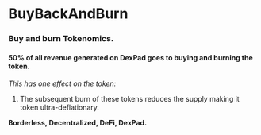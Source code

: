 # BuyBackAndBurn

### Buy and burn Tokenomics.

#### 50% of all revenue generated on DexPad goes to buying and burning the token.

_This has one effect on the token:_

1.  The subsequent burn of these tokens reduces the supply making it token ultra-deflationary.

**Borderless, Decentralized, DeFi, DexPad.**

